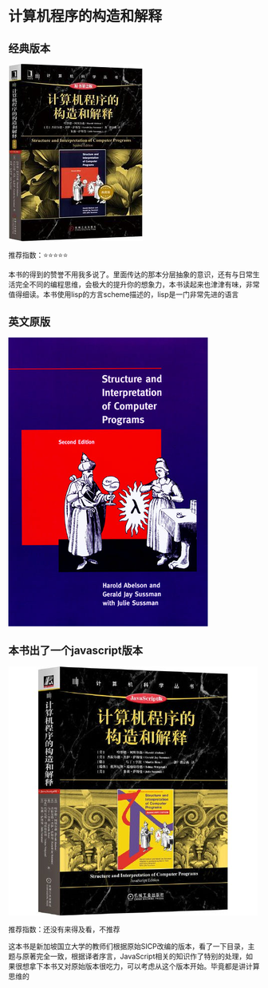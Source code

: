 # 计算机程序的构造和解释

## 经典版本

![计算机程序的构造和解释](./计算机程序的构造和解释.jpg)

推荐指数：⭐️⭐️⭐️⭐️⭐️

本书的得到的赞誉不用我多说了。里面传达的那本分层抽象的意识，还有与日常生活完全不同的编程思维，会极大的提升你的想象力，本书读起来也津津有味，非常值得细读。本书使用lisp的方言scheme描述的，lisp是一门非常先进的语言


## 英文原版
![SICP英文原版](./SICP_cover.jpg)


## 本书出了一个javascript版本

![SICP(JavaScript版)](./计算机程序的构造和解释(JavaScript版).jpg)

推荐指数：还没有来得及看，不推荐

这本书是新加坡国立大学的教师们根据原始SICP改编的版本，看了一下目录，主题与原著完全一致，根据译者序言，JavaScript相关的知识作了特别的处理，如果很想拿下本书又对原始版本很吃力，可以考虑从这个版本开始。毕竟都是讲计算思维的
